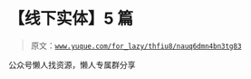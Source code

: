 # 【线下实体】5 篇

> 原文：[`www.yuque.com/for_lazy/thfiu8/nauq6dmn4bn3tg83`](https://www.yuque.com/for_lazy/thfiu8/nauq6dmn4bn3tg83)

<ne-p id="ua02a6f64" data-lake-id="ua02a6f64"><ne-text id="u851aee5c">公众号懒人找资源，懒人专属群分享</ne-text></ne-p>